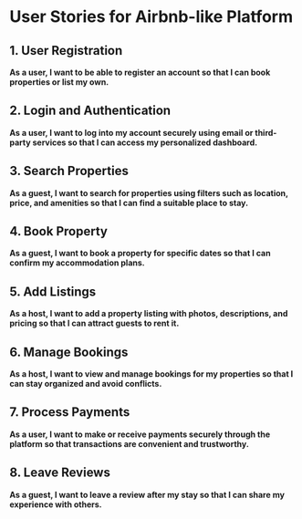 # User Stories for Airbnb-like Platform

## 1. User Registration
**As a user, I want to be able to register an account so that I can book properties or list my own.**

## 2. Login and Authentication
**As a user, I want to log into my account securely using email or third-party services so that I can access my personalized dashboard.**

## 3. Search Properties
**As a guest, I want to search for properties using filters such as location, price, and amenities so that I can find a suitable place to stay.**

## 4. Book Property
**As a guest, I want to book a property for specific dates so that I can confirm my accommodation plans.**

## 5. Add Listings
**As a host, I want to add a property listing with photos, descriptions, and pricing so that I can attract guests to rent it.**

## 6. Manage Bookings
**As a host, I want to view and manage bookings for my properties so that I can stay organized and avoid conflicts.**

## 7. Process Payments
**As a user, I want to make or receive payments securely through the platform so that transactions are convenient and trustworthy.**

## 8. Leave Reviews
**As a guest, I want to leave a review after my stay so that I can share my experience with others.**





